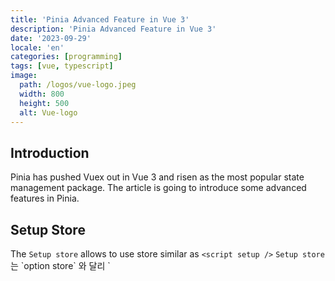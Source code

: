```yaml
---
title: 'Pinia Advanced Feature in Vue 3'
description: 'Pinia Advanced Feature in Vue 3'
date: '2023-09-29'
locale: 'en'
categories: [programming]
tags: [vue, typescript]
image:
  path: /logos/vue-logo.jpeg
  width: 800
  height: 500
  alt: Vue-logo 
---
```

## Introduction
Pinia has pushed Vuex out in Vue 3 and risen as the most popular state management package.
The article is going to introduce some advanced features in Pinia.

## Setup Store
The `Setup store` allows to use store similar as `<script setup />` 
`Setup store`는 \`option store\` 와 달리 \`<script setup />\` 처럼 사용 할 수 있게 합니다.

### Compare with `option store`
```ts
export const useCounterStore = defineStore('counter', () => {
  const count = ref(0)
  const name = ref('Eduardo')
  
  const doubleCount = computed(() => count.value * 2)
  
  const increament() => {
  	count.value++
  }

  return { count, name, doubleCount, increment }
})
```
The `Setup store` is a great feature, but I am using `option store` because many examples are written by `option store`. 
Many references are also written by `option store`

## `storeToRefs`
The `storeToRefs` allows to use Destructing assignment for state and getters in store and they can be updated `.Vue` file directrly.

```ts
const { count, doubleCount } = storeToRefs(useCounterStore())
count.value = 100
```
It's wrapped by `ref`, reactivity API, so it's easy to update value without mutation.
For the Action, `storeToRefs()` is not necessary.

## Subscription
The Subscription feature provide better performence than watch. 
The Subscription feature can watch both timing that state is updating or action is called

### State
```ts
counterStore.$subscribe((mutation, state) => {
  // import { MutationType } from 'pinia'
  mutation.type // 'direct' | 'patch object' | 'patch function'
  // Store id
  mutation.storeId
  // mutation.type === 'patch object'일때만 사용 가능함
  mutation.payload // store.$patch()로 들어옴

  console.log('state is changed', state)
})
```
The `$subscribe` will fire when one of state is update.
[See more about state subscription](https://pinia.vuejs.org/core-concepts/actions.html#Subscribing-to-actions)

### Action
```ts
const counterStore = uesCounter()
const unsubscribe = counterStore.$onAction(
  ({
     name, // name of the action
     store, // store instance, same as `someStore`
     args, // array of parameters passed to the action
     after, // hook after the action returns or resolves
     onError, // hook if the action throws or rejects
   }) => {
    // a shared variable for this specific action call
    const startTime = Date.now()
    // this will trigger before an action on `store` is executed
    console.log(`Start "${name}" with params [${args.join(', ')}].`)

    // this will trigger if the action succeeds and after it has fully run.
    // it waits for any returned promised
    after((result) => {
      console.log(
        `Finished "${name}" after ${
          Date.now() - startTime
        }ms.\nResult: ${result}.`
      )
    })

    // this will trigger if the action throws or returns a promise that rejects
    onError((error) => {
      console.warn(
        `Failed "${name}" after ${Date.now() - startTime}ms.\nError: ${error}.`
      )
    })
  }
)

// manually remove the listener
unsubscribe()
```
The example code is from official document
The `$onAction` will fire when one of actions is called
[See more about state subscription](https://pinia.vuejs.org/core-concepts/actions.html#Subscribing-to-actions)

## Middleware
Although there is exact middleware that official document explains, there is a way to make featre like middleware
```ts
pinia.use(({ store }) => {
  store.$subscribe(() => {
    // react to store changes
  })
  store.$onAction((store, name, args) => {
    // react to store actions
  })
})
```
The `$subscribe` and `$onAction` in pinia will watch when one of states or action is changed or called about all stores
## Persist
There are 2 ways to save state permanently.

### Localstorage
Simply, save data to localstorage and get from localstorage.

```ts
export const useCounterStore = defineStore('counter', {
  state: () => ({ 
  	count: localStorage.getItem('pinia/counter/count'), 
  	name: useLocalStorage('pinia/counter/name', 'bob').
  }),
  getters: {
    doubleCount: (state) => state.count * 2,
  },
  actions: {
    increment() {
      this.count++
      localStorage.setItem('counter/count', this.count)
    },
  },
})
```
To delete saved data, go to `F12` -> Application -> Local Storage.
In addition, it's allowed to use `useLocalStroage()` in VueUse package. Look at the name in `state`

#### Use with Subscribtion
```ts
counterStore.$subscribe((mutation, state) => {
  localStorage.setItem('pinia/counter/count', state.counter)
})
```
Auto save feature can be developed by using The `$subscribe` explained above

### Package
Introducing Package also use same way, but it's much easier.
Click the [Official document ](https://prazdevs.github.io/pinia-plugin-persistedstate/) to see more details

First of all, install package
```bash
npm i pinia-plugin-persistedstate
yarn add pinia-plugin-persistedstate
pnpm i pinia-plugin-persistedstate
```

Register package plugin to pinia
```ts
import { createPinia } from 'pinia'
import piniaPluginPersistedstate from 'pinia-plugin-persistedstate'

const pinia = createPinia()
pinia.use(piniaPluginPersistedstate)
```
Set persist in store.
```ts
export const useCounterStore = defineStore('counter', {
  state: () => ({ count: 0, name: 'Eduardo' }),
  getters: {
    doubleCount: (state) => state.count * 2,
  },
  actions: {
    increment() {
      this.count++
    },
  },
  persist: true
})
```
Simply add `persist: true` to store. States will be saved localstorage automatically.

Other storages are also supported.
```ts
  persist: {
    storage: persistedState.sessionStorage,
  },
```

## Devtool
You can debug all store with Chrome Vue devtool.
[Chrome extension](https://devtools.vuejs.org/guide/installation.html#chrome)
Just install the extension and click the pinia tab.

## References
- [Pinia](https://pinia.vuejs.org/)
